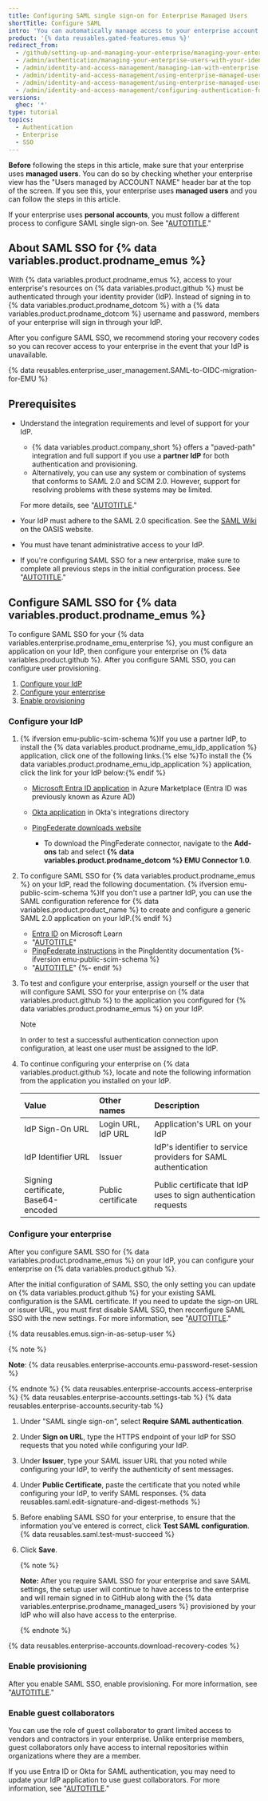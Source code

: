 ```yaml
---
title: Configuring SAML single sign-on for Enterprise Managed Users
shortTitle: Configure SAML
intro: 'You can automatically manage access to your enterprise account on {% data variables.product.prodname_dotcom %} by configuring Security Assertion Markup Language (SAML) single sign-on (SSO).'
product: '{% data reusables.gated-features.emus %}'
redirect_from:
  - /github/setting-up-and-managing-your-enterprise/managing-your-enterprise-users-with-your-identity-provider/configuring-saml-single-sign-on-for-enterprise-managed-users
  - /admin/authentication/managing-your-enterprise-users-with-your-identity-provider/configuring-saml-single-sign-on-for-enterprise-managed-users
  - /admin/identity-and-access-management/managing-iam-with-enterprise-managed-users/configuring-saml-single-sign-on-for-enterprise-managed-users
  - /admin/identity-and-access-management/using-enterprise-managed-users-and-saml-for-iam/configuring-saml-single-sign-on-for-enterprise-managed-users
  - /admin/identity-and-access-management/using-enterprise-managed-users-for-iam/configuring-saml-single-sign-on-for-enterprise-managed-users
  - /admin/identity-and-access-management/configuring-authentication-for-enterprise-managed-users/configuring-saml-single-sign-on-for-enterprise-managed-users
versions:
  ghec: '*'
type: tutorial
topics:
  - Authentication
  - Enterprise
  - SSO
---
```


**Before** following the steps in this article, make sure that your enterprise uses **managed users**. You can do so by checking whether your enterprise view has the "Users managed by ACCOUNT NAME" header bar at the top of the screen. If you see this, your enterprise uses **managed users** and you can follow the steps in this article.

If your enterprise uses **personal accounts**, you must follow a different process to configure SAML single sign-on. See "[AUTOTITLE](/admin/managing-iam/using-saml-for-enterprise-iam/configuring-saml-single-sign-on-for-your-enterprise)."

## About SAML SSO for {% data variables.product.prodname_emus %}

With {% data variables.product.prodname_emus %}, access to your enterprise's resources on {% data variables.product.github %} must be authenticated through your identity provider (IdP). Instead of signing in to {% data variables.product.prodname_dotcom %} with a {% data variables.product.prodname_dotcom %} username and password, members of your enterprise will sign in through your IdP.

After you configure SAML SSO, we recommend storing your recovery codes so you can recover access to your enterprise in the event that your IdP is unavailable.

{% data reusables.enterprise_user_management.SAML-to-OIDC-migration-for-EMU %}

## Prerequisites

* Understand the integration requirements and level of support for your IdP.

  * {% data variables.product.company_short %} offers a "paved-path" integration and full support if you use a **partner IdP** for both authentication and provisioning.
  * Alternatively, you can use any system or combination of systems that conforms to SAML 2.0 and SCIM 2.0. However, support for resolving problems with these systems may be limited.

  For more details, see "[AUTOTITLE](/admin/managing-iam/understanding-iam-for-enterprises/about-enterprise-managed-users#identity-management-systems)."
* Your IdP must adhere to the SAML 2.0 specification. See the [SAML Wiki](https://wiki.oasis-open.org/security) on the OASIS website.
* You must have tenant administrative access to your IdP.
* If you're configuring SAML SSO for a new enterprise, make sure to complete all previous steps in the initial configuration process. See "[AUTOTITLE](/admin/managing-iam/understanding-iam-for-enterprises/getting-started-with-enterprise-managed-users)."

## Configure SAML SSO for {% data variables.product.prodname_emus %}

To configure SAML SSO for your {% data variables.enterprise.prodname_emu_enterprise %}, you must configure an application on your IdP, then configure your enterprise on {% data variables.product.github %}. After you configure SAML SSO, you can configure user provisioning.

1. [Configure your IdP](#configure-your-idp)
1. [Configure your enterprise](#configure-your-enterprise)
1. [Enable provisioning](#enable-provisioning)

### Configure your IdP

1. {% ifversion emu-public-scim-schema %}If you use a partner IdP, to install the {% data variables.product.prodname_emu_idp_application %} application, click one of the following links.{% else %}To install the {% data variables.product.prodname_emu_idp_application %} application, click the link for your IdP below:{% endif %}

    * [Microsoft Entra ID application](https://azuremarketplace.microsoft.com/en-us/marketplace/apps/aad.githubenterprisemanageduser?tab=Overview) in Azure Marketplace (Entra ID was previously known as Azure AD)
    * [Okta application](https://www.okta.com/integrations/github-enterprise-managed-user) in Okta's integrations directory
    * [PingFederate downloads website](https://www.pingidentity.com/en/resources/downloads/pingfederate.html)

      * To download the PingFederate connector, navigate to the **Add-ons** tab and select **{% data variables.product.prodname_dotcom %} EMU Connector 1.0**.

1. To configure SAML SSO for {% data variables.product.prodname_emus %} on your IdP, read the following documentation. {% ifversion emu-public-scim-schema %}If you don't use a partner IdP, you can use the SAML configuration reference for {% data variables.product.product_name %} to create and configure a generic SAML 2.0 application on your IdP.{% endif %}

   * [Entra ID](https://docs.microsoft.com/en-us/azure/active-directory/saas-apps/github-enterprise-managed-user-tutorial) on Microsoft Learn
   * "[AUTOTITLE](/admin/identity-and-access-management/configuring-authentication-for-enterprise-managed-users/configuring-saml-single-sign-on-with-okta-for-enterprise-managed-users)"
   * [PingFederate instructions](https://docs.pingidentity.com/integrations/github/github_emu_provisioner/pf_github_emu_connector.html) in the PingIdentity documentation
   {%- ifversion emu-public-scim-schema %}
   * "[AUTOTITLE](/admin/identity-and-access-management/iam-configuration-reference/saml-configuration-reference)"
   {%- endif %}
1. To test and configure your enterprise, assign yourself or the user that will configure SAML SSO for your enterprise on {% data variables.product.github %} to the application you configured for {% data variables.product.prodname_emus %} on your IdP.

   > [!NOTE]
   > In order to test a successful authentication connection upon configuration, at least one user must be assigned to the IdP.

1. To continue configuring your enterprise on {% data variables.product.github %}, locate and note the following information from the application you installed on your IdP.

    | Value | Other names | Description |
    | :- | :- | :- |
    | IdP Sign-On URL | Login URL, IdP URL | Application's URL on your IdP |
    | IdP Identifier URL | Issuer | IdP's identifier to service providers for SAML authentication |
    | Signing certificate, Base64-encoded | Public certificate | Public certificate that IdP uses to sign authentication requests |

### Configure your enterprise

After you configure SAML SSO for {% data variables.product.prodname_emus %} on your IdP, you can configure your enterprise on {% data variables.product.github %}.

After the initial configuration of SAML SSO, the only setting you can update on {% data variables.product.github %} for your existing SAML configuration is the SAML certificate. If you need to update the sign-on URL or issuer URL, you must first disable SAML SSO, then reconfigure SAML SSO with the new settings. For more information, see "[AUTOTITLE](/admin/identity-and-access-management/configuring-authentication-for-enterprise-managed-users/disabling-authentication-for-enterprise-managed-users)."

{% data reusables.emus.sign-in-as-setup-user %}

   {% note %}

   **Note**: {% data reusables.enterprise-accounts.emu-password-reset-session %}

   {% endnote %}
{% data reusables.enterprise-accounts.access-enterprise %}
{% data reusables.enterprise-accounts.settings-tab %}
{% data reusables.enterprise-accounts.security-tab %}

1. Under "SAML single sign-on", select **Require SAML authentication**.
1. Under **Sign on URL**, type the HTTPS endpoint of your IdP for SSO requests that you noted while configuring your IdP.
1. Under **Issuer**, type your SAML issuer URL that you noted while configuring your IdP, to verify the authenticity of sent messages.
1. Under **Public Certificate**, paste the certificate that you noted while configuring your IdP, to verify SAML responses.
{% data reusables.saml.edit-signature-and-digest-methods %}
1. Before enabling SAML SSO for your enterprise, to ensure that the information you've entered is correct, click **Test SAML configuration**. {% data reusables.saml.test-must-succeed %}
1. Click **Save**.

    {% note %}

    **Note:** After you require SAML SSO for your enterprise and save SAML settings, the setup user will continue to have access to the enterprise and will remain signed in to GitHub along with the {% data variables.enterprise.prodname_managed_users %} provisioned by your IdP who will also have access to the enterprise.

    {% endnote %}

{% data reusables.enterprise-accounts.download-recovery-codes %}

### Enable provisioning

After you enable SAML SSO, enable provisioning. For more information, see "[AUTOTITLE](/admin/identity-and-access-management/using-enterprise-managed-users-for-iam/configuring-scim-provisioning-for-enterprise-managed-users)."

### Enable guest collaborators

You can use the role of guest collaborator to grant limited access to vendors and contractors in your enterprise. Unlike enterprise members, guest collaborators only have access to internal repositories within organizations where they are a member.

If you use Entra ID or Okta for SAML authentication, you may need to update your IdP application to use guest collaborators. For more information, see "[AUTOTITLE](/admin/managing-accounts-and-repositories/managing-users-in-your-enterprise/enabling-guest-collaborators)."
